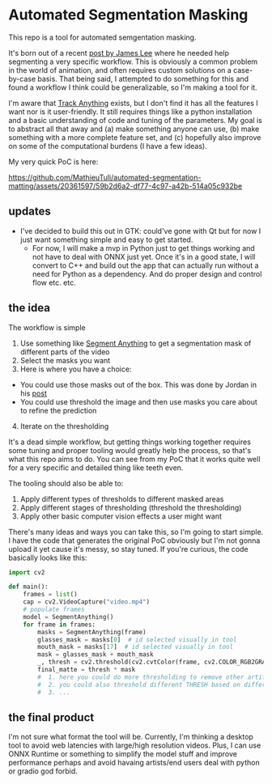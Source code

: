 # Automated Segmentation Masking

This repo is a tool for automated semgentation masking. 

It's born out of a recent [post by James Lee](https://x.com/JamesLee03/status/1777684860938928225) where he needed help segmenting a very specific workflow.
This is obviously a common problem in the world of animation, and often requires custom solutions on a case-by-case basis.
That being said, I attempted to do something for this and found a workflow I think could be generalizable, so I'm making a tool for it.

I'm aware that [Track Anything](https://github.com/gaomingqi/Track-Anything) exists, but I don't find it has all the features I want nor is it user-friendly. It still requires things like a python installation and a basic understanding of code and tuning of the parameters. My goal is to abstract all that away and (a) make something anyone can use, (b) make something with a more complete feature set, and (c) hopefully also improve on some of the computational burdens (I have a few ideas).

My very quick PoC is here:


https://github.com/MathieuTuli/automated-segmentation-matting/assets/20361597/59b2d6a2-df77-4c97-a42b-514a05c932be

## updates
- I've decided to build this out in GTK: could've gone with Qt but for now I just want something simple and easy to get started.
  - For now, I will make a mvp in Python just to get things working and not have to deal with ONNX just yet. Once it's in a good state, I will convert to C++ and build out the app that can actually run without a need for Python as a dependency. And do proper design and control flow etc. etc.


## the idea

The workflow is simple

1. Use something like [Segment Anything](https://github.com/facebookresearch/segment-anything) to get a segmentation mask of different parts of the video
2. Select the masks you want
3. Here is where you have a choice:
  - You could use those masks out of the box. This was done by Jordan in his [post](https://x.com/JordanPizza1/status/1778050334528553283)
  - You could use threshold the image and then use masks you care about to refine the prediction
4. Iterate on the thresholding

It's a dead simple workflow, but getting things working together requires some tuning and proper tooling would greatly help the process, so that's what this repo aims to do.
You can see from my PoC that it works quite well for a very specific and detailed thing like teeth even.

The tooling should also be able to:

1. Apply different types of thresholds to different masked areas
2. Apply different stages of thresholding (threshold the thresholding)
3. Apply other basic computer vision effects a user might want

There's many ideas and ways you can take this, so I'm going to start simple. I have the code that generates the original PoC obviously but I'm not gonna upload it yet cause it's messy, so stay tuned.
If you're curious, the code basically looks like this:

```Python
import cv2

def main():
    frames = list()
    cap = cv2.VideoCapture("video.mp4")
    # populate frames
    model = SegmentAnything()
    for frame in frames:
        masks = SegmentAnything(frame)
        glasses_mask = masks[0]  # id selected visually in tool
        mouth_mask = masks[17]  # id selected visually in tool
        mask = glasses_mask + mouth_mask
        _, thresh = cv2.threshold(cv2.cvtColor(frame, cv2.COLOR_RGB2GRAY), THRESH, 255, cv2.THRESH_BINARY)
        final_matte = thresh * mask
        #  1. here you could do more thresholding to remove other artifacts
        #  2. you could also threshold different THRESH based on different masks
        #  3. ...
```

## the final product

I'm not sure what format the tool will be. Currently, I'm thinking a desktop tool to avoid web latencies with large/high resolution videos.
Plus, I can use ONNX Runtime or something to simplify the model stuff and improve performance perhaps and avoid havaing artists/end users deal with python or gradio god forbid.
